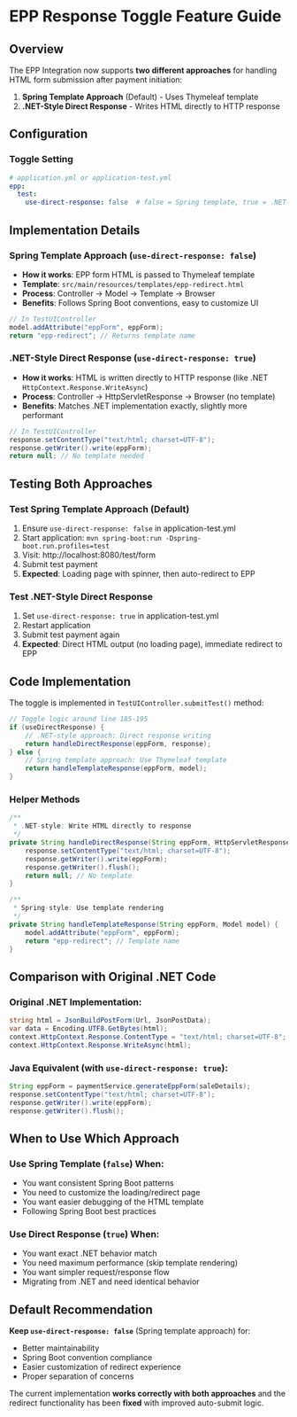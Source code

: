# EPP Response Toggle Feature Guide

## Overview

The EPP Integration now supports **two different approaches** for handling HTML form submission after payment initiation:

1. **Spring Template Approach** (Default) - Uses Thymeleaf template
2. **.NET-Style Direct Response** - Writes HTML directly to HTTP response

## Configuration

### Toggle Setting
```yaml
# application.yml or application-test.yml
epp:
  test:
    use-direct-response: false  # false = Spring template, true = .NET-style
```

## Implementation Details

### Spring Template Approach (`use-direct-response: false`)
- **How it works**: EPP form HTML is passed to Thymeleaf template
- **Template**: `src/main/resources/templates/epp-redirect.html`
- **Process**: Controller → Model → Template → Browser
- **Benefits**: Follows Spring Boot conventions, easy to customize UI

```java
// In TestUIController
model.addAttribute("eppForm", eppForm);
return "epp-redirect"; // Returns template name
```

### .NET-Style Direct Response (`use-direct-response: true`)
- **How it works**: HTML is written directly to HTTP response (like .NET `HttpContext.Response.WriteAsync`)
- **Process**: Controller → HttpServletResponse → Browser (no template)
- **Benefits**: Matches .NET implementation exactly, slightly more performant

```java
// In TestUIController  
response.setContentType("text/html; charset=UTF-8");
response.getWriter().write(eppForm);
return null; // No template needed
```

## Testing Both Approaches

### Test Spring Template Approach (Default)
1. Ensure `use-direct-response: false` in application-test.yml
2. Start application: `mvn spring-boot:run -Dspring-boot.run.profiles=test`
3. Visit: http://localhost:8080/test/form
4. Submit test payment
5. **Expected**: Loading page with spinner, then auto-redirect to EPP

### Test .NET-Style Direct Response
1. Set `use-direct-response: true` in application-test.yml
2. Restart application
3. Submit test payment again
4. **Expected**: Direct HTML output (no loading page), immediate redirect to EPP

## Code Implementation

The toggle is implemented in `TestUIController.submitTest()` method:

```java
// Toggle logic around line 185-195
if (useDirectResponse) {
    // .NET-style approach: Direct response writing
    return handleDirectResponse(eppForm, response);
} else {
    // Spring template approach: Use Thymeleaf template
    return handleTemplateResponse(eppForm, model);
}
```

### Helper Methods

```java
/**
 * .NET-style: Write HTML directly to response
 */
private String handleDirectResponse(String eppForm, HttpServletResponse response) throws IOException {
    response.setContentType("text/html; charset=UTF-8");
    response.getWriter().write(eppForm);
    response.getWriter().flush();
    return null; // No template
}

/**
 * Spring-style: Use template rendering  
 */
private String handleTemplateResponse(String eppForm, Model model) {
    model.addAttribute("eppForm", eppForm);
    return "epp-redirect"; // Template name
}
```

## Comparison with Original .NET Code

### Original .NET Implementation:
```csharp
string html = JsonBuildPostForm(Url, JsonPostData); 
var data = Encoding.UTF8.GetBytes(html);
context.HttpContext.Response.ContentType = "text/html; charset=UTF-8"; 
context.HttpContext.Response.WriteAsync(html);
```

### Java Equivalent (with `use-direct-response: true`):
```java
String eppForm = paymentService.generateEppForm(saleDetails);
response.setContentType("text/html; charset=UTF-8");
response.getWriter().write(eppForm);
response.getWriter().flush();
```

## When to Use Which Approach

### Use Spring Template (`false`) When:
- You want consistent Spring Boot patterns
- You need to customize the loading/redirect page  
- You want easier debugging of the HTML template
- Following Spring Boot best practices

### Use Direct Response (`true`) When:
- You want exact .NET behavior match
- You need maximum performance (skip template rendering)
- You want simpler request/response flow
- Migrating from .NET and need identical behavior

## Default Recommendation

**Keep `use-direct-response: false`** (Spring template approach) for:
- Better maintainability
- Spring Boot convention compliance  
- Easier customization of redirect experience
- Proper separation of concerns

The current implementation **works correctly with both approaches** and the redirect functionality has been **fixed** with improved auto-submit logic.
